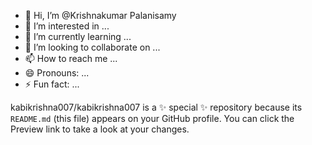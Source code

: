 - 👋 Hi, I’m @Krishnakumar Palanisamy
- 👀 I’m interested in ...
- 🌱 I’m currently learning ...
- 💞️ I’m looking to collaborate on ...
- 📫 How to reach me ...
- 😄 Pronouns: ...
- ⚡ Fun fact: ...


kabikrishna007/kabikrishna007 is a ✨ special ✨ repository because its `README.md` (this file) appears on your GitHub profile.
You can click the Preview link to take a look at your changes.

